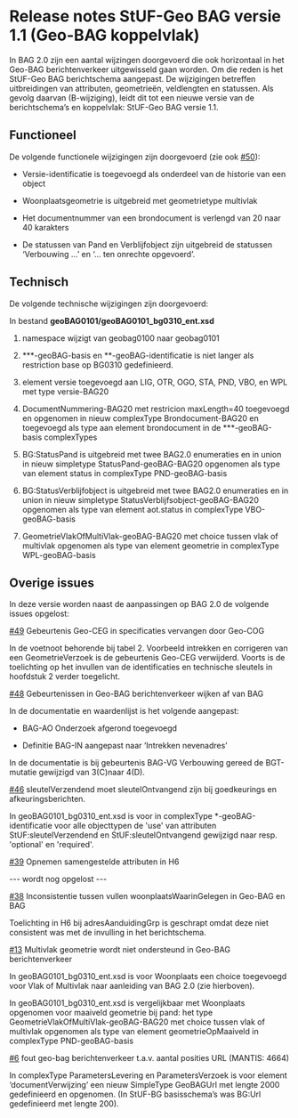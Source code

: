Release notes StUF-Geo BAG versie 1.1 (Geo-BAG koppelvlak)
==========================================================

In BAG 2.0 zijn een aantal wijzingen doorgevoerd die ook horizontaal in het
Geo-BAG berichtenverkeer uitgewisseld gaan worden. Om die reden is het StUF-Geo
BAG berichtschema aangepast. De wijzigingen betreffen uitbreidingen van
attributen, geometrieën, veldlengten en statussen. Als gevolg daarvan
(B-wijziging), leidt dit tot een nieuwe versie van de berichtschema’s en
koppelvlak: StUF-Geo BAG versie 1.1.

Functioneel
-----------

De volgende functionele wijzigingen zijn doorgevoerd (zie ook
[\#50](https://github.com/Geonovum/GeoBAG/issues/50)):

-   Versie-identificatie is toegevoegd als onderdeel van de historie van een
    object

-   Woonplaatsgeometrie is uitgebreid met geometrietype multivlak

-   Het documentnummer van een brondocument is verlengd van 20 naar 40 karakters

-   De statussen van Pand en Verblijfobject zijn uitgebreid de statussen
    ‘Verbouwing …’ en ‘… ten onrechte opgevoerd’.

Technisch
---------

De volgende technische wijzigingen zijn doorgevoerd:

In bestand **geoBAG0101/geoBAG0101_bg0310_ent.xsd**

1.  namespace wijzigt van geobag0100 naar geobag0101

2.  \*\*\*-geoBAG-basis en \*\*-geoBAG-identificatie is niet langer als
    restriction base op BG0310 gedefinieerd.

3.  element versie toegevoegd aan LIG, OTR, OGO, STA, PND, VBO, en WPL met type
    versie-BAG20

4.  DocumentNummering-BAG20 met restricion maxLength=40 toegevoegd en opgenomen
    in nieuw complexType Brondocument-BAG20 en toegevoegd als type aan element
    brondocument in de \*\*\*-geoBAG-basis complexTypes

5.  BG:StatusPand is uitgebreid met twee BAG2.0 enumeraties en in union in nieuw
    simpletype StatusPand-geoBAG-BAG20 opgenomen als type van element status in
    complexType PND-geoBAG-basis

6.  BG:StatusVerblijfobject is uitgebreid met twee BAG2.0 enumeraties en in
    union in nieuw simpletype StatusVerblijfsobject-geoBAG-BAG20 opgenomen als
    type van element aot.status in complexType VBO-geoBAG-basis

7.  GeometrieVlakOfMultiVlak-geoBAG-BAG20 met choice tussen vlak of multivlak
    opgenomen als type van element geometrie in complexType WPL-geoBAG-basis

Overige issues
--------------

In deze versie worden naast de aanpassingen op BAG 2.0 de volgende issues
opgelost:

[\#49](https://github.com/Geonovum/GeoBAG/issues/49) Gebeurtenis Geo-CEG in
specificaties vervangen door Geo-COG

In de voetnoot behorende bij tabel 2. Voorbeeld intrekken en corrigeren van een
GeometrieVerzoek is de gebeurtenis Geo-CEG verwijderd. Voorts is de toelichting
op het invullen van de identificaties en technische sleutels in hoofdstuk 2
verder toegelicht.

[\#48](https://github.com/Geonovum/GeoBAG/issues/48) Gebeurtenissen in Geo-BAG
berichtenverkeer wijken af van BAG

In de documentatie en waardenlijst is het volgende aangepast:

-   BAG-AO Onderzoek afgerond toegevoegd

-   Definitie BAG-IN aangepast naar ‘Intrekken nevenadres’

In de documentatie is bij gebeurtenis BAG-VG Verbouwing gereed de BGT-mutatie
gewijzigd van 3(C)naar 4(D).

[\#46](https://github.com/Geonovum/GeoBAG/issues/46) sleutelVerzendend moet
sleutelOntvangend zijn bij goedkeurings en afkeuringsberichten.

In geoBAG0101_bg0310_ent.xsd is voor in complexType \*-geoBAG-identificatie voor
alle objecttypen de 'use' van attributen StUF:sleutelVerzendend en
StUF:sleutelOntvangend gewijzigd naar resp. 'optional' en 'required'.

[\#39](https://github.com/Geonovum/GeoBAG/issues/39) Opnemen samengestelde
attributen in H6

--- wordt nog opgelost ---

[\#38](https://github.com/Geonovum/GeoBAG/issues/38) Inconsistentie tussen
vullen woonplaatsWaarinGelegen in Geo-BAG en BAG

Toelichting in H6 bij adresAanduidingGrp is geschrapt omdat deze niet consistent
was met de invulling in het berichtschema.

[\#13](https://github.com/Geonovum/GeoBAG/issues/13) Multivlak geometrie wordt
niet ondersteund in Geo-BAG berichtenverkeer

In geoBAG0101_bg0310_ent.xsd is voor Woonplaats een choice toegevoegd voor Vlak
of Multivlak naar aanleiding van BAG 2.0 (zie hierboven).

In geoBAG0101_bg0310_ent.xsd is vergelijkbaar met Woonplaats opgenomen voor
maaiveld geometrie bij pand: het type GeometrieVlakOfMultiVlak-geoBAG-BAG20 met
choice tussen vlak of multivlak opgenomen als type van element
geometrieOpMaaiveld in complexType PND-geoBAG-basis

[\#6](https://github.com/Geonovum/GeoBAG/issues/6) fout geo-bag berichtenverkeer
t.a.v. aantal posities URL (MANTIS: 4664)

In complexType ParametersLevering en ParametersVerzoek is voor element
‘documentVerwijzing’ een nieuw SimpleType GeoBAGUrl met lengte 2000 gedefinieerd
en opgenomen. (In StUF-BG basisschema’s was BG:Url gedefinieerd met lengte 200).
